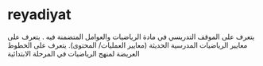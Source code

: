 # reyadiyat
يتعرف على الموقف التدريسي في مادة الرياضيات والعوامل المتضمنة فيه .   يتعرف على معايير الرياضيات المدرسية الحديثة (معايير العمليات/ المحتوى).  يتعرف على الخطوط العريضة لمنهج الرياضيات في المرحلة الابتدائية
